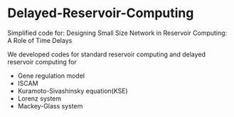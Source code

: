 # Delayed-Reservoir-Computing

Simplified code for: Designing Small Size Network in Reservoir Computing: A Role of Time Delays

We developed codes for standard reservoir computing and delayed reservoir computing for
- Gene regulation model
- ISCAM
- Kuramoto-Sivashinsky equation(KSE)
- Lorenz system
- Mackey-Glass system
